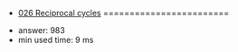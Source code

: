 + [026 Reciprocal cycles](http://projecteuler.net/problem=26)
========================

- answer: 983 
- min used time: 9 ms

